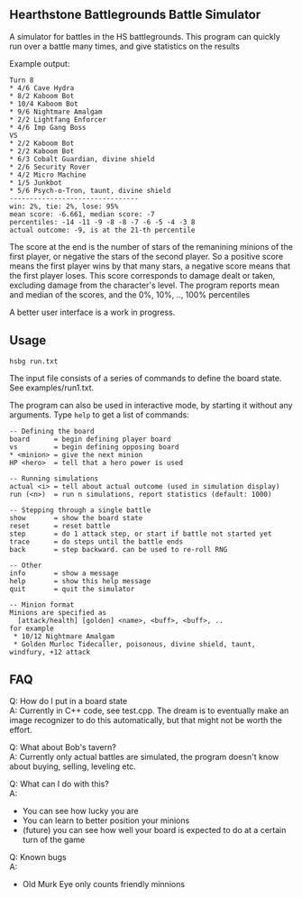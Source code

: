 Hearthstone Battlegrounds Battle Simulator
-----------------------------------------

A simulator for battles in the HS battlegrounds.
This program can quickly run over a battle many times, and give statistics on the results

Example output:

    Turn 8
    * 4/6 Cave Hydra
    * 8/2 Kaboom Bot
    * 10/4 Kaboom Bot
    * 9/6 Nightmare Amalgam
    * 2/2 Lightfang Enforcer
    * 4/6 Imp Gang Boss
    VS
    * 2/2 Kaboom Bot
    * 2/2 Kaboom Bot
    * 6/3 Cobalt Guardian, divine shield
    * 2/6 Security Rover
    * 4/2 Micro Machine
    * 1/5 Junkbot
    * 5/6 Psych-o-Tron, taunt, divine shield
    --------------------------------
    win: 2%, tie: 2%, lose: 95%
    mean score: -6.661, median score: -7
    percentiles: -14 -11 -9 -8 -8 -7 -6 -5 -4 -3 8
    actual outcome: -9, is at the 21-th percentile

The score at the end is the number of stars of the remanining minions of the first player, or negative the stars of the second player.
So a positive score means the first player wins by that many stars, a negative score means that the first player loses.
This score corresponds to damage dealt or taken, excluding damage from the character's level.
The program reports mean and median of the scores, and the 0%, 10%, .., 100% percentiles

A better user interface is a work in progress.


Usage
----

    hsbg run.txt

The input file consists of a series of commands to define the board state. See examples/run1.txt.

The program can also be used in interactive mode, by starting it without any arguments. Type `help` to get a list of commands:

    -- Defining the board
    board      = begin defining player board
    vs         = begin defining opposing board
    * <minion> = give the next minion
    HP <hero>  = tell that a hero power is used

    -- Running simulations
    actual <i> = tell about actual outcome (used in simulation display)
    run (<n>)  = run n simulations, report statistics (default: 1000)

    -- Stepping through a single battle
    show       = show the board state
    reset      = reset battle
    step       = do 1 attack step, or start if battle not started yet
    trace      = do steps until the battle ends
    back       = step backward. can be used to re-roll RNG
    
    -- Other
    info       = show a message
    help       = show this help message
    quit       = quit the simulator
    
    -- Minion format
    Minions are specified as
      [attack/health] [golden] <name>, <buff>, <buff>, ..
    for example
     * 10/12 Nightmare Amalgam
     * Golden Murloc Tidecaller, poisonous, divine shield, taunt, windfury, +12 attack

FAQ
----

Q: How do I put in a board state  
A: Currently in C++ code, see test.cpp.
The dream is to eventually make an image recognizer to do this automatically, but that might not be worth the effort.

Q: What about Bob's tavern?  
A: Currently only actual battles are simulated, the program doesn't know about buying, selling, leveling etc.

Q: What can I do with this?  
A: 
* You can see how lucky you are
* You can learn to better position your minions
* (future) you can see how well your board is expected to do at a certain turn of the game

Q: Known bugs  
A:
* Old Murk Eye only counts friendly minnions

